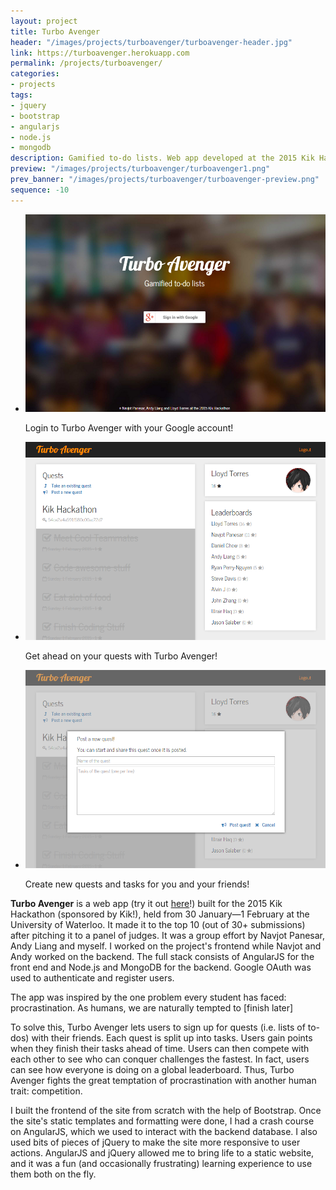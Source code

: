 ```yaml
---
layout: project
title: Turbo Avenger
header: "/images/projects/turboavenger/turboavenger-header.jpg"
link: https://turboavenger.herokuapp.com
permalink: /projects/turboavenger/
categories:
- projects
tags:
- jquery
- bootstrap
- angularjs
- node.js
- mongodb
description: Gamified to-do lists. Web app developed at the 2015 Kik Hackathon.
preview: "/images/projects/turboavenger/turboavenger1.png"
prev_banner: "/images/projects/turboavenger/turboavenger-preview.png"
sequence: -10
---
```


<script>
$(function() {
    $(".rslides").responsiveSlides({timeout: 5000, maxwidth:500});
});
</script>

<ul class="rslides">
    <li>
        <img src="/images/projects/turboavenger/turboavenger1.png"/>
        <p class="caption">Login to Turbo Avenger with your Google account!</p>
    </li>
    <li>
        <img src="/images/projects/turboavenger/turboavenger2.png"/>
        <p class="caption">Get ahead on your quests with Turbo Avenger!</p>
    </li>
    <li>
        <img src="/images/projects/turboavenger/turboavenger3.png"/>
        <p class="caption">Create new quests and tasks for you and your friends!</p>
    </li>
</ul>

<p><strong>Turbo Avenger</strong> is a web app (try it out <a href="https://turboavenger.herokuapp.com">here</a>!) built for the 2015 Kik Hackathon (sponsored by Kik!), held from 30 January—1 February at the University of Waterloo. It made it to the top 10 (out of 30+ submissions) after pitching it to a panel of judges. It was a group effort by Navjot Panesar, Andy Liang and myself. I worked on the project's frontend while Navjot and Andy worked on the backend. The full stack consists of AngularJS for the front end and Node.js and MongoDB for the backend. Google OAuth was used to authenticate and register users.</p>

<p>The app was inspired by the one problem every student has faced: procrastination. As humans, we are naturally tempted to [finish later]</p>

<p>To solve this, Turbo Avenger lets users to sign up for quests (i.e. lists of to-dos) with their friends. Each quest is split up into tasks. Users gain points when they finish their tasks ahead of time. Users can then compete with each other to see who can conquer challenges the fastest. In fact, users can see how everyone is doing on a global leaderboard. Thus, Turbo Avenger fights the great temptation of procrastination with another human trait: competition.</p>

<p>I built the frontend of the site from scratch with the help of Bootstrap. Once the site's static templates and formatting were done, I had a crash course on AngularJS, which we used to interact with the backend database. I also used bits of pieces of jQuery to make the site more responsive to user actions. AngularJS and jQuery allowed me to bring life to a static website, and it was a fun (and occasionally frustrating) learning experience to use them both on the fly.</p>